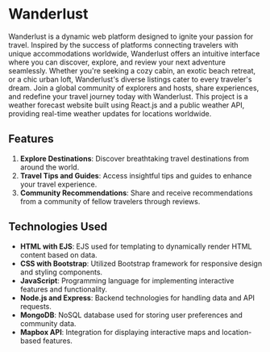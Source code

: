# Wanderlust
Wanderlust is a dynamic web platform designed to ignite your passion for travel. Inspired by the success of platforms connecting travelers with unique accommodations worldwide, Wanderlust offers an intuitive interface where you can discover, explore, and review your next adventure seamlessly. Whether you're seeking a cozy cabin, an exotic beach retreat, or a chic urban loft, Wanderlust's diverse listings cater to every traveler's dream. Join a global community of explorers and hosts, share experiences, and redefine your travel journey today with Wanderlust. This project is a weather forecast website built using React.js and a public weather API, providing real-time weather updates for locations worldwide.

## Features

1. **Explore Destinations**: Discover breathtaking travel destinations from around the world.
2. **Travel Tips and Guides**: Access insightful tips and guides to enhance your travel experience.
3. **Community Recommendations**: Share and receive recommendations from a community of fellow travelers through reviews.

## Technologies Used
- **HTML with EJS**: EJS used for templating to dynamically render HTML content based on data.
- **CSS with Bootstrap**: Utilized Bootstrap framework for responsive design and styling components.
- **JavaScript**: Programming language for implementing interactive features and functionality.
- **Node.js and Express**: Backend technologies for handling data and API requests.
- **MongoDB**: NoSQL database used for storing user preferences and community data.
- **Mapbox API**: Integration for displaying interactive maps and location-based features.
